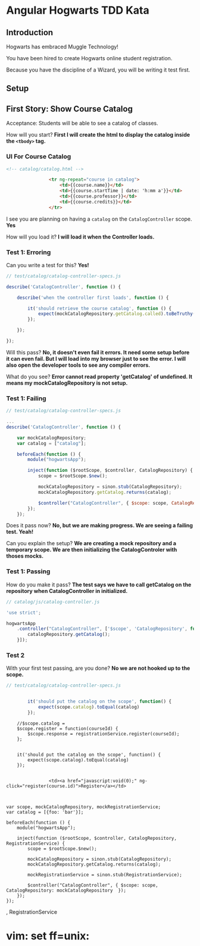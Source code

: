 Angular Hogwarts TDD Kata
=========================

Introduction
------------

Hogwarts has embraced Muggle Technology!

You have been hired to create Hogwarts online student registration.

Because you have the discipline of a Wizard, you will be writing it test first.

Setup
-----

First Story: Show Course Catalog
--------------------------------

Acceptance: Students will be able to see a catalog of classes.



How will you start? **First I will create the html to display the catalog inside the ``<tbody>`` tag.**


### UI For Course Catalog

```html
<!-- catalog/catalog.html -->

                <tr ng-repeat="course in catalog">
                    <td>{{course.name}}</td>
                    <td>{{course.startTime | date: 'h:mm a'}}</td>
                    <td>{{course.professor}}</td>
                    <td>{{course.credits}}</td>
                </tr>
```

I see you are planning on having a ``catalog`` on the ``CatalogController`` scope. **Yes**

How will you load it? **I will load it when the Controller loads.**

### Test 1: Erroring

Can you write a test for this? **Yes!**

```js
// test/catalog/catalog-controller-specs.js

describe('CatalogController', function () {

    describe('when the controller first loads', function () {

        it('should retrieve the course catalog', function () {
            expect(mockCatalogRepository.getCatalog.called).toBeTruthy();
        });

    });

});
```

Will this pass? **No, it doesn't even fail it errors. It need some setup before it can even fail. But I will load into my browser just to see the error. I will also open the developer tools to see any compiler errors.**

What do you see? **Error cannot read property 'getCatalog' of undefined. It means my mockCatalogRepository is not setup.**

### Test 1: Failing

```js
// test/catalog/catalog-controller-specs.js

...
describe('CatalogController', function () {

    var mockCatalogRepository;
    var catalog = ["catalog"];

    beforeEach(function () {
        module("hogwartsApp");

        inject(function ($rootScope, $controller, CatalogRepository) {
            scope = $rootScope.$new();

            mockCatalogRepository = sinon.stub(CatalogRepository);
            mockCatalogRepository.getCatalog.returns(catalog);

            $controller("CatalogController", { $scope: scope, CatalogRepository: mockCatalogRepository  });
        });
    });
```

Does it pass now? **No, but we are making progress. We are seeing a failing test. Yeah!**

Can you explain the setup? **We are creating a mock repository and a temporary scope. We are then initializing the CatalogControler with thoses mocks.**

### Test 1: Passing

How do you make it pass? **The test says we have to call getCatalog on the repository when CatalogController in initialized.**


```js
// catalog/js/catalog-controller.js

'use strict';

hogwartsApp
    .controller("CatalogController", ['$scope', 'CatalogRepository', function ($scope, catalogRepository) {
        catalogRepository.getCatalog();
    }]);
```

### Test 2

With your first test passing, are you done? **No we are not hooked up to the scope.**

```js
// test/catalog/catalog-controller-specs.js


        it('should put the catalog on the scope', function() {
            expect(scope.catalog).toEqual(catalog)
        });
```

        //$scope.catalog = 
        $scope.register = function(courseId) {
            $scope.response = registrationService.register(courseId);
        };


        it('should put the catalog on the scope', function() {
            expect(scope.catalog).toEqual(catalog)
        });


                    <td><a href="javascript:void(0);" ng-click="register(course.id)">Register</a></td>



    var scope, mockCatalogRepository, mockRegistrationService;
    var catalog = [{foo: 'bar'}];

    beforeEach(function () {
        module("hogwartsApp");

        inject(function ($rootScope, $controller, CatalogRepository, RegistrationService) {
            scope = $rootScope.$new();

            mockCatalogRepository = sinon.stub(CatalogRepository);
            mockCatalogRepository.getCatalog.returns(catalog);

            mockRegistrationService = sinon.stub(RegistrationService);

            $controller("CatalogController", { $scope: scope, CatalogRepository: mockCatalogRepository  });
        });
    });

, RegistrationService

# vim: set ff=unix:
